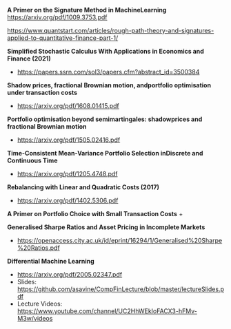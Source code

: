 

**A Primer on the Signature Method in MachineLearning**
https://arxiv.org/pdf/1009.3753.pdf


https://www.quantstart.com/articles/rough-path-theory-and-signatures-applied-to-quantitative-finance-part-1/


**Simplified Stochastic Calculus With Applications in Economics and Finance (2021)**

+ https://papers.ssrn.com/sol3/papers.cfm?abstract_id=3500384

**Shadow prices, fractional Brownian motion, andportfolio optimisation under transaction costs**

+ https://arxiv.org/pdf/1608.01415.pdf

**Portfolio optimisation beyond semimartingales:  shadowprices and fractional Brownian motion**
+ https://arxiv.org/pdf/1505.02416.pdf

**Time-Consistent Mean-Variance Portfolio Selection inDiscrete and Continuous Time**
+ https://arxiv.org/pdf/1205.4748.pdf	

**Rebalancing with Linear and Quadratic Costs (2017)** 

+ https://arxiv.org/pdf/1402.5306.pdf

**A Primer on Portfolio Choice with Small Transaction Costs**
+ 

**Generalised Sharpe Ratios and Asset Pricing in Incomplete Markets**
+ https://openaccess.city.ac.uk/id/eprint/16294/1/Generalised%20Sharpe%20Ratios.pdf

**Differential Machine Learning**
+ https://arxiv.org/pdf/2005.02347.pdf
+ Slides: https://github.com/asavine/CompFinLecture/blob/master/lectureSlides.pdf
+ Lecture Videos: https://www.youtube.com/channel/UC2HhWEkIoFACX3-hFMv-M3w/videos